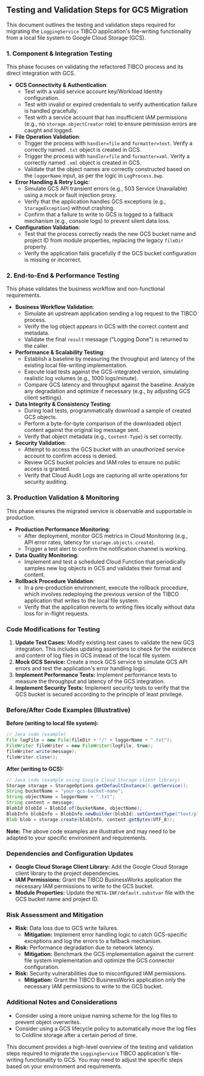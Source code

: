 ## Testing and Validation Steps for GCS Migration

This document outlines the testing and validation steps required for migrating the `LoggingService` TIBCO application's file-writing functionality from a local file system to Google Cloud Storage (GCS).

### 1. Component & Integration Testing

This phase focuses on validating the refactored TIBCO process and its direct integration with GCS.

*   **GCS Connectivity & Authentication**:
    *   Test with a valid service account key/Workload Identity configuration.
    *   Test with invalid or expired credentials to verify authentication failure is handled gracefully.
    *   Test with a service account that has insufficient IAM permissions (e.g., no `storage.objectCreator` role) to ensure permission errors are caught and logged.
*   **File Operation Validation**:
    *   Trigger the process with `handler=file` and `formatter=text`. Verify a correctly named `.txt` object is created in GCS.
    *   Trigger the process with `handler=file` and `formatter=xml`. Verify a correctly named `.xml` object is created in GCS.
    *   Validate that the object names are correctly constructed based on the `loggerName` input, as per the logic in `LogProcess.bwp`.
*   **Error Handling & Retry Logic**:
    *   Simulate GCS API transient errors (e.g., 503 Service Unavailable) using a mock or fault injection proxy.
    *   Verify that the application handles GCS exceptions (e.g., `StorageException`) without crashing.
    *   Confirm that a failure to write to GCS is logged to a fallback mechanism (e.g., console logs) to prevent silent data loss.
*   **Configuration Validation**:
    *   Test that the process correctly reads the new GCS bucket name and project ID from module properties, replacing the legacy `fileDir` property.
    *   Verify the application fails gracefully if the GCS bucket configuration is missing or incorrect.

### 2. End-to-End & Performance Testing

This phase validates the business workflow and non-functional requirements.

*   **Business Workflow Validation**:
    *   Simulate an upstream application sending a log request to the TIBCO process.
    *   Verify the log object appears in GCS with the correct content and metadata.
    *   Validate the final `result` message ("Logging Done") is returned to the caller.
*   **Performance & Scalability Testing**:
    *   Establish a baseline by measuring the throughput and latency of the existing local file-writing implementation.
    *   Execute load tests against the GCS-integrated version, simulating realistic log volumes (e.g., 1000 logs/minute).
    *   Compare GCS latency and throughput against the baseline. Analyze any degradation and optimize if necessary (e.g., by adjusting GCS client settings).
*   **Data Integrity & Consistency Testing**:
    *   During load tests, programmatically download a sample of created GCS objects.
    *   Perform a byte-for-byte comparison of the downloaded object content against the original log message sent.
    *   Verify that object metadata (e.g., `Content-Type`) is set correctly.
*   **Security Validation**:
    *   Attempt to access the GCS bucket with an unauthorized service account to confirm access is denied.
    *   Review GCS bucket policies and IAM roles to ensure no public access is granted.
    *   Verify that Cloud Audit Logs are capturing all write operations for security auditing.

### 3. Production Validation & Monitoring

This phase ensures the migrated service is observable and supportable in production.

*   **Production Performance Monitoring**:
    *   After deployment, monitor GCS metrics in Cloud Monitoring (e.g., API error rates, latency for `storage.objects.create`).
    *   Trigger a test alert to confirm the notification channel is working.
*   **Data Quality Monitoring**:
    *   Implement and test a scheduled Cloud Function that periodically samples new log objects in GCS and validates their format and content.
*   **Rollback Procedure Validation**:
    *   In a pre-production environment, execute the rollback procedure, which involves redeploying the previous version of the TIBCO application that writes to the local file system.
    *   Verify that the application reverts to writing files locally without data loss for in-flight requests.

### Code Modifications for Testing

1.  **Update Test Cases:** Modify existing test cases to validate the new GCS integration. This includes updating assertions to check for the existence and content of log files in GCS instead of the local file system.
2.  **Mock GCS Service:** Create a mock GCS service to simulate GCS API errors and test the application's error handling logic.
3.  **Implement Performance Tests:** Implement performance tests to measure the throughput and latency of the GCS integration.
4.  **Implement Security Tests:** Implement security tests to verify that the GCS bucket is secured according to the principle of least privilege.

### Before/After Code Examples (Illustrative)

**Before (writing to local file system):**

```java
// Java code (example)
File logFile = new File(fileDir + "/" + loggerName + ".txt");
FileWriter fileWriter = new FileWriter(logFile, true);
fileWriter.write(message);
fileWriter.close();
```

**After (writing to GCS):**

```java
// Java code (example using Google Cloud Storage client library)
Storage storage = StorageOptions.getDefaultInstance().getService();
String bucketName = "your-gcs-bucket-name";
String objectName = loggerName + ".txt";
String content = message;
BlobId blobId = BlobId.of(bucketName, objectName);
BlobInfo blobInfo = BlobInfo.newBuilder(blobId).setContentType("text/plain").build();
Blob blob = storage.create(blobInfo, content.getBytes(UTF_8));
```

**Note:** The above code examples are illustrative and may need to be adapted to your specific environment and requirements.

### Dependencies and Configuration Updates

*   **Google Cloud Storage Client Library:** Add the Google Cloud Storage client library to the project dependencies.
*   **IAM Permissions:** Grant the TIBCO BusinessWorks application the necessary IAM permissions to write to the GCS bucket.
*   **Module Properties:** Update the `META-INF/default.substvar` file with the GCS bucket name and project ID.

### Risk Assessment and Mitigation

*   **Risk:** Data loss due to GCS write failures.
    *   **Mitigation:** Implement error handling logic to catch GCS-specific exceptions and log the errors to a fallback mechanism.
*   **Risk:** Performance degradation due to network latency.
    *   **Mitigation:** Benchmark the GCS implementation against the current file system implementation and optimize the GCS connector configuration.
*   **Risk:** Security vulnerabilities due to misconfigured IAM permissions.
    *   **Mitigation:** Grant the TIBCO BusinessWorks application only the necessary IAM permissions to write to the GCS bucket.

### Additional Notes and Considerations

*   Consider using a more unique naming scheme for the log files to prevent object overwrites.
*   Consider using a GCS lifecycle policy to automatically move the log files to Coldline storage after a certain period of time.

This document provides a high-level overview of the testing and validation steps required to migrate the `LoggingService` TIBCO application's file-writing functionality to GCS. You may need to adjust the specific steps based on your environment and requirements.
